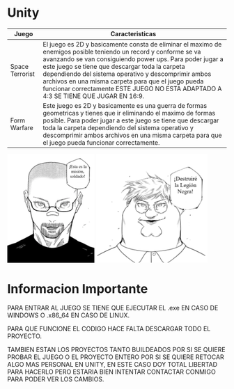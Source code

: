 # Unity
| Juego | Caracteristicas                                                                                                         |
|---------------------|-------------------------------------------------------------------------------------------------------------------------|
| Space Terrorist     | El juego es 2D y basicamente consta de eliminar el maximo de enemigos posible teniendo un record y conforme se va avanzando se van consiguiendo power ups. Para poder jugar a este juego se tiene que descargar toda la carpeta dependiendo del sistema operativo y descomprimir ambos archivos en una misma carpeta para que el juego pueda funcionar correctamente ESTE JUEGO NO ESTA ADAPTADO A 4:3 SE TIENE QUE JUGAR EN 16:9. |
| Form Warfare        | Este juego es 2D y basicamente es una guerra de formas geometricas y tienes que ir eliminando el maximo de formas posible. Para poder jugar a este juego se tiene que descargar toda la carpeta dependiendo del sistema operativo y descomprimir ambos archivos en una misma carpeta para que el juego pueda funcionar correctamente. |

![Space Terrorist img](https://raw.githubusercontent.com/Eriquito00/Eriquito00/main/img/comander.png)
![Space Terrorist img](https://raw.githubusercontent.com/Eriquito00/Eriquito00/main/img/prota.png)

# Informacion Importante
PARA ENTRAR AL JUEGO SE TIENE QUE EJECUTAR EL .exe EN CASO DE WINDOWS O .x86_64 EN CASO DE LINUX.

PARA QUE FUNCIONE EL CODIGO HACE FALTA DESCARGAR TODO EL PROYECTO.

TAMBIEN ESTAN LOS PROYECTOS TANTO BUILDEADOS POR SI SE QUIERE PROBAR EL JUEGO O EL PROYECTO ENTERO POR SI SE QUIERE RETOCAR ALGO MAS PERSONAL EN UNITY, EN ESTE CASO DOY TOTAL LIBERTAD PARA HACERLO PERO ESTARIA BIEN INTENTAR CONTACTAR CONMIGO PARA PODER VER LOS CAMBIOS.
